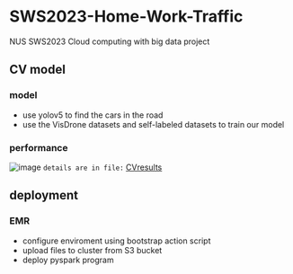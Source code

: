 # SWS2023-Home-Work-Traffic
NUS SWS2023 Cloud computing with big data project


## CV model ##
### model ###
- use yolov5 to find the cars in the road
- use the VisDrone datasets and self-labeled datasets to train our model

### performance ###
![image](https://github.com/Spike618/SWS2023-Home-Work-Traffic/assets/81232694/0caedfb7-ef54-455c-a8cb-1242936564a2)
`details are in file:` [CVresults]([https://github.com/Spike618/SWS2023-Home-Work-Traffic/edit/master/README.md](https://github.com/Spike618/SWS2023-Home-Work-Traffic/tree/master/CVresult))



## deployment ###

### EMR ###
- configure enviroment using bootstrap action script
- upload files to cluster from S3 bucket
- deploy pyspark program
